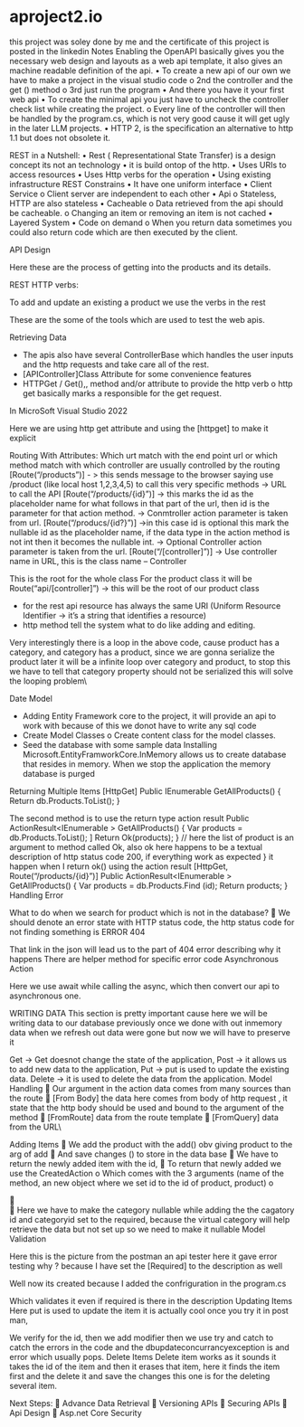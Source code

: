 # aproject2.io
this project was soley done by me and the certificate of this project is posted in the linkedin 
Notes
Enabling the OpenAPI basically gives you the necessary web design and layouts as a web api template, it also gives an machine readable definition of the api.
•	To create a new api of our own we have to make a project in the visual studio code 
o	2nd the controller and the get () method
o	3rd just run the program
•	And there you have it your first web api
•	To create the minimal api you just have to uncheck the controller check list while creating the project.
o	Every line of the controller will then be handled by the program.cs, which is not very good cause it will get ugly in the later LLM projects.
•	HTTP 2, is the specification an alternative to http 1.1 but does not obsolete it.

REST in a Nutshell:
•	Rest ( Representational State Transfer) is a design concept its not an technology 
•	it is build ontop of the http.
•	Uses URIs to access resources
•	Uses Http verbs for the operation
•	Using existing infrastructure
REST Constrains
•	It have one uniform interface
•	Client Service
o	Client server are independent to each other
•	Api
o	Stateless, HTTP are also stateless
•	Cacheable
o	Data retrieved from the api should be cacheable.
o	Changing an item or removing an item is not cached
•	Layered System
•	Code on demand
o	When you return data sometimes you could also return code which are then executed by the client.

API Design






	
Here these are the process of getting into the products and its details.

REST HTTP verbs:







	
To add and update an existing a product we use the verbs in the rest

 
These are the some of the tools which are used to test the web apis.

Retrieving Data
-	The apis also have several ControllerBase which handles the user inputs and the http requests and take care all of the rest.
-	[APIController]Class Attribute for some convenience features
-	HTTPGet / Get(),, method and/or attribute to provide the http verb 
o	http get basically marks a responsible for the get request.

In MicroSoft Visual Studio 2022
   
Here we are using http get attribute and using the [httpget] to make it explicit

Routing With Attributes:
Which urt match with the end point url or which method match with which controller are usually controlled by the routing
[Route(“/products”)] - >  this sends message to the browser saying use /product (like local host 1,2,3,4,5) to call this very specific methods -> URL to call the API
[Route(“/products/{id}”)] -> this marks the id as the placeholder name for what follows in that part of the url, then id is the parameter for that action method. -> Conmtroller action parameter is taken from url.
[Route(“/producs/{id?}”)] ->in this case id is optional this mark the nullable id as the placeholder name, if the data type in the action method is not int then it becomes the nullable int. -> Optional Controller action parameter is taken from the url.
[Route(“/[controller]”)] -> Use controller name in URL, this is the class name – Controller
 
This is the root for the whole class
For the product class it will be Route(“api/[controller]”) -> this will be the root of our product class
-	for the rest api resource has always the same URI (Uniform Resource Identifier -> it’s a string that identifies a resource)
-	http method tell the system what to do like adding and editing.
 
Very interestingly there is a loop in the above code, cause product has a category, and category has a product, since we are gonna serialize the product later it will be a infinite loop over category and product, to stop this we have to tell that category property should not be serialized
  this will solve the looping problem\

Date Model 
-	Adding Entity Framework core to the project, it will provide an api to work with because of this we donot have to write any sql code
-	Create Model Classes
o	Create content class for the model classes.
-	Seed the database with some sample data
Installing Microsoft.EntityFramworkCore.InMemory allows us to create database that resides in memory.
When we stop the application the memory database is purged
 
Returning Multiple Items
[HttpGet]
Public IEnumerable <Product> GetAllProducts()
{
	Return db.Products.ToList(); 
} 
 
The second method is to use the return type action result
Public ActionResult<IEnumerable <Product>> GetAllProducts()
{
	Var products = db.Products.ToList(); ]
	Return Ok(products);
}
// here the list of product is an argument to method called Ok, also ok here happens to be a textual description of http status code 200, if everything work as expected
}
 it happen when I return ok() using the action result
[HttpGet, Route(“/products/{id}”)]
Public ActionResult<IEnumerable <Product>> GetAllProducts()
{
	Var products = db.Products.Find (id); 
	Return products;
}
Handling Error

What to do when we search for product which is not in the database?
	We should denote an error state with HTTP  status code, the http status code for not finding something is ERROR 404











That link in the json will lead us to the part of 404 error describing why it happens
There are helper method for specific error code
Asynchronous Action

Here we use await while calling the async, which then convert our api to asynchronous one.
 

WRITING DATA
This section is pretty important cause here we will be writing data to our database previously once we  done with out inmemory data when we refresh out data were gone but now we will have to preserve it

Get -> Get doesnot change the state of the application,
Post -> it allows us to add new data to the application,
Put -> put is used to update the existing data.
Delete ->  it is used to delete the data from the application.
Model Handling
	Our argument in the action data comes from many sources than the route 
	[From Body] the data here comes from body of http request , it state that the http body should be used and bound to the argument of the method
	[FromRoute] data from the route template
	[FromQuery] data from the URL\

Adding Items
	We add the product with the add() obv giving product to the arg of add
	And save changes () to store in the data base
	We have to return the newly added item with the id,
	To return that newly added we use the CreatedAction
o	Which comes with the 3 arguments (name of the method, an new object where we set id to the id of product, product)
o	 







	 
	Here we have to make the category nullable while adding the the cagatory id and categoryid set to the required, because the virtual category will help retrieve the data but not set up so we need to make it nullable
Model Validation
 
Here this is the picture from the postman an api tester here it gave error testing why ? because I have set the [Required] to the description as well
 
Well now its created because I added the confriguration in the program.cs
 
Which validates it even if required is there in the description
Updating Items
Here put is used to update the item it is actually cool once you try it in post man, 
 
We verify for the id, then we add modifier then we use try and catch to catch the errors in the code and the dbupdateconcurrancyexception is and error which usually pops.
Delete Items
Delete item works as it sounds it takes the id of the item and then it erases that item,
 here it finds the item first and the delete it and save the changes
 this one is for the deleting several item.

Next Steps:
	Advance Data Retrieval
	Versioning APIs
	Securing APIs
	Api Design
	Asp.net Core Security
